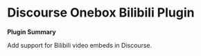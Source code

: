 # Discourse Onebox Bilibili Plugin

**Plugin Summary**

Add support for Bilibili video embeds in Discourse.
